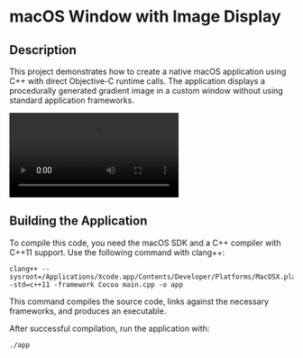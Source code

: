 # macOS Window with Image Display

## Description

This project demonstrates how to create a native macOS application using C++ with direct Objective-C runtime calls. The application displays a procedurally generated gradient image in a custom window without using standard application frameworks.

<video src="preview/window.mp4"></video>

## Building the Application

To compile this code, you need the macOS SDK and a C++ compiler with C++11 support. Use the following command with clang++:

```
clang++ --sysroot=/Applications/Xcode.app/Contents/Developer/Platforms/MacOSX.platform/Developer/SDKs/MacOSX.sdk -std=c++11 -framework Cocoa main.cpp -o app
```

This command compiles the source code, links against the necessary frameworks, and produces an executable.

After successful compilation, run the application with:

```
./app
```